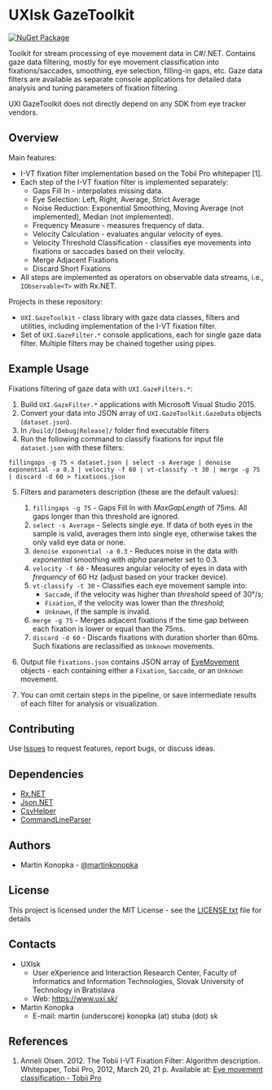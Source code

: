 ﻿# UXIsk GazeToolkit

[![NuGet Package](https://img.shields.io/myget/uxifiit/v/UXI.GazeToolkit.svg)](https://www.myget.org/feed/uxifiit/package/nuget/UXI.GazeToolkit)

Toolkit for stream processing of eye movement data in C#/.NET.
Contains gaze data filtering, mostly for eye movement classification into fixations/saccades, smoothing, eye selection, filling-in gaps, etc.
Gaze data filters are available as separate console applications for detailed data analysis and tuning parameters of fixation filtering. 

UXI GazeToolkit does not directly depend on any SDK from eye tracker vendors.

## Overview

Main features:

* I-VT fixation filter implementation based on the Tobii Pro whitepaper [1].
* Each step of the I-VT fixation filter is implemented separately:
  * Gaps Fill In - interpolates missing data.
  * Eye Selection: Left, Right, Average, Strict Average
  * Noise Reduction: Exponential Smoothing, Moving Average (not implemented), Median (not implemented).
  * Frequency Measure - measures frequency of data.
  * Velocity Calculation - evaluates angular velocity of eyes.
  * Velocity Threshold Classification - classifies eye movements into fixations or saccades based on their velocity.
  * Merge Adjacent Fixations
  * Discard Short Fixations
* All steps are implemented as operators on observable data streams, i.e., `IObservable<T>` with Rx.NET. 


Projects in these repository:

* `UXI.GazeToolkit` - class library with gaze data classes, filters and utilities, including implementation of the I-VT fixation filter. 
* Set of `UXI.GazeFilter.*` console applications, each for single gaze data filter. Multiple filters may be chained together using pipes. 


## Example Usage

Fixations filtering of gaze data with `UXI.GazeFilters.*`:

1. Build `UXI.GazeFilter.*` applications with Microsoft Visual Studio 2015. 
2. Convert your data into JSON array of `UXI.GazeToolkit.GazeData` objects (`dataset.json`).
3. In `/build/[Debug|Release]/` folder find executable filters
4. Run the following command to classify fixations for input file `dataset.json` with these filters:

```
fillingaps -g 75 < dataset.json | select -s Average | denoise exponential -a 0.3 | velocity -f 60 | vt-classify -t 30 | merge -g 75 | discard -d 60 > fixations.json
```
5. Filters and parameters description (these are the default values): 
   1. `fillingaps -g 75` - Gaps Fill In with *MaxGapLength* of 75ms. All gaps longer than this threshold are ignored.
   2. `select -s Average` - Selects single eye. If data of both eyes in the sample is valid, averages them into single eye, otherwise takes the only valid eye data or none.
   3. `denoise exponential -a 0.3` - Reduces noise in the data with *exponential* smoothing with *alpha* parameter set to 0.3.
   4. `velocity -f 60` - Measures angular velocity of eyes in data with *frequency* of 60 Hz (adjust based on your tracker device).
   5. `vt-classify -t 30` - Classifies each eye movement sample into:
      * `Saccade`, if the velocity was higher than *threshold* speed of 30°/s;
      * `Fixation`, if the velocity was lower than the *threshold*;
      * `Unknown`, if the sample is invalid. 
   6. `merge -g 75` - Merges adjacent fixations if the time gap between each fixation is lower or equal than the 75ms.
   7. `discard -d 60` - Discards fixations with duration shorter than 60ms. Such fixations are reclassified as `Unknown` movements. 

6. Output file `fixations.json` contains JSON array of [EyeMovement](src/UXI.GazeToolkit/EyeMovement.cs) objects - each containing either a `Fixation`, `Saccade`, or an `Unknown` movement.
7. You can omit certain steps in the pipeline, or save intermediate results of each filter for analysis or visualization.


## Contributing

Use [Issues](issues) to request features, report bugs, or discuss ideas.

## Dependencies

* [Rx.NET](https://github.com/Reactive-Extensions/Rx.NET)
* [Json.NET](https://github.com/JamesNK/Newtonsoft.Json)
* [CsvHelper](https://github.com/JoshClose/CsvHelper)
* [CommandLineParser](https://github.com/commandlineparser/commandline)

## Authors

* Martin Konopka - [@martinkonopka](https://github.com/martinkonopka)

## License

This project is licensed under the MIT License - see the [LICENSE.txt](LICENSE.txt) file for details

## Contacts

* UXIsk 
  * User eXperience and Interaction Research Center, Faculty of Informatics and Information Technologies, Slovak University of Technology in Bratislava
  * Web: https://www.uxi.sk/
* Martin Konopka
  * E-mail: martin (underscore) konopka (at) stuba (dot) sk

## References

1. Anneli Olsen. 2012. The Tobii I-VT Fixation Filter: Algorithm description. Whitepaper, Tobii Pro, 2012, March 20, 21 p. Available at: [Eye movement classification - Tobii Pro](https://www.tobiipro.com/learn-and-support/learn/steps-in-an-eye-tracking-study/data/how-are-fixations-defined-when-analyzing-eye-tracking-data/)

